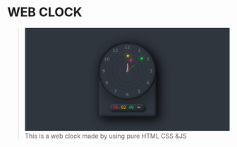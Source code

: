 # WEB CLOCK

> ![Screenshot](./.github/screenshot.png)
> This is a web clock made by using pure HTML CSS &JS